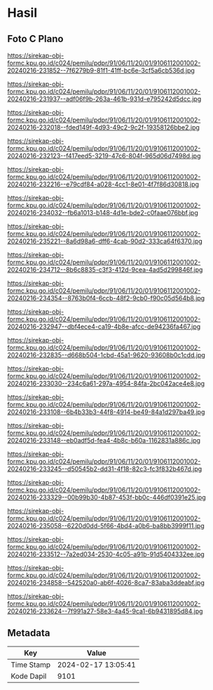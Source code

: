 # Hasil

## Foto C Plano

https://sirekap-obj-formc.kpu.go.id/c024/pemilu/pdpr/91/06/11/20/01/9106112001002-20240216-231852--7f6279b9-81f1-41ff-bc6e-3cf5a6cb536d.jpg

https://sirekap-obj-formc.kpu.go.id/c024/pemilu/pdpr/91/06/11/20/01/9106112001002-20240216-231937--adf06f9b-263a-461b-931d-e795242d5dcc.jpg

https://sirekap-obj-formc.kpu.go.id/c024/pemilu/pdpr/91/06/11/20/01/9106112001002-20240216-232018--fded149f-4d93-49c2-9c2f-19358126bbe2.jpg

https://sirekap-obj-formc.kpu.go.id/c024/pemilu/pdpr/91/06/11/20/01/9106112001002-20240216-232123--f417eed5-3219-47c6-804f-965d06d7498d.jpg

https://sirekap-obj-formc.kpu.go.id/c024/pemilu/pdpr/91/06/11/20/01/9106112001002-20240216-232216--e79cdf84-a028-4cc1-8e01-4f7f86d30818.jpg

https://sirekap-obj-formc.kpu.go.id/c024/pemilu/pdpr/91/06/11/20/01/9106112001002-20240216-234032--fb6a1013-b148-4d1e-bde2-c0faae076bbf.jpg

https://sirekap-obj-formc.kpu.go.id/c024/pemilu/pdpr/91/06/11/20/01/9106112001002-20240216-235221--8a6d98a6-dff6-4cab-90d2-333ca64f6370.jpg

https://sirekap-obj-formc.kpu.go.id/c024/pemilu/pdpr/91/06/11/20/01/9106112001002-20240216-234712--8b6c8835-c3f3-412d-9cea-4ad5d299846f.jpg

https://sirekap-obj-formc.kpu.go.id/c024/pemilu/pdpr/91/06/11/20/01/9106112001002-20240216-234354--8763b0f4-6ccb-48f2-9cb0-f90c05d564b8.jpg

https://sirekap-obj-formc.kpu.go.id/c024/pemilu/pdpr/91/06/11/20/01/9106112001002-20240216-232947--dbf4ece4-ca19-4b8e-afcc-de94236fa467.jpg

https://sirekap-obj-formc.kpu.go.id/c024/pemilu/pdpr/91/06/11/20/01/9106112001002-20240216-232835--d668b504-1cbd-45a1-9620-93608b0c1cdd.jpg

https://sirekap-obj-formc.kpu.go.id/c024/pemilu/pdpr/91/06/11/20/01/9106112001002-20240216-233030--234c6a61-297a-4954-84fa-2bc042ace4e8.jpg

https://sirekap-obj-formc.kpu.go.id/c024/pemilu/pdpr/91/06/11/20/01/9106112001002-20240216-233108--6b4b33b3-44f8-4914-be49-84a1d297ba49.jpg

https://sirekap-obj-formc.kpu.go.id/c024/pemilu/pdpr/91/06/11/20/01/9106112001002-20240216-233148--eb0adf5d-fea4-4b8c-b60a-1162831a886c.jpg

https://sirekap-obj-formc.kpu.go.id/c024/pemilu/pdpr/91/06/11/20/01/9106112001002-20240216-233245--d50545b2-dd31-4f18-82c3-fc3f832b467d.jpg

https://sirekap-obj-formc.kpu.go.id/c024/pemilu/pdpr/91/06/11/20/01/9106112001002-20240216-233329--00b99b30-4b87-453f-bb0c-446df0391e25.jpg

https://sirekap-obj-formc.kpu.go.id/c024/pemilu/pdpr/91/06/11/20/01/9106112001002-20240216-235058--6220d0dd-5f66-4bd4-a0b6-ba8bb3999f11.jpg

https://sirekap-obj-formc.kpu.go.id/c024/pemilu/pdpr/91/06/11/20/01/9106112001002-20240216-233512--7a2ed034-2530-4c05-a91b-91d5404332ee.jpg

https://sirekap-obj-formc.kpu.go.id/c024/pemilu/pdpr/91/06/11/20/01/9106112001002-20240216-234858--542520a0-ab6f-4026-8ca7-83aba3ddeabf.jpg

https://sirekap-obj-formc.kpu.go.id/c024/pemilu/pdpr/91/06/11/20/01/9106112001002-20240216-233624--7f991a27-58e3-4a45-9ca1-6b9431895d84.jpg


## Metadata

| Key        | Value               |
| ---------- | ------------------- |
| Time Stamp | 2024-02-17 13:05:41 |
| Kode Dapil | 9101                |



